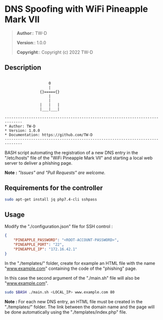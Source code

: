 # DNS Spoofing with WiFi Pineapple Mark VII

> __Author__::      TW-D
>
> __Version__::     1.0.0
>
> __Copyright__::   Copyright (c) 2022 TW-D

## Description

```

				    0
				    |
				{}====={}
				    |
				    |
				|   |   |
				|___|___|

------------------------------------------------------------------------------
* Author: TW-D
* Version: 1.0.0
* Documentation: https://github.com/TW-D
------------------------------------------------------------------------------

```

BASH script automating the registration of a new DNS entry in the "/etc/hosts" file 
of the "WiFi Pineapple Mark VII" and starting a local web server to deliver a phishing page.

__Note :__ *"Issues" and "Pull Requests" are welcome.*

## Requirements for the controller

```bash
sudo apt-get install jq php7.4-cli sshpass
```

## Usage

Modify the "./configuration.json" file for SSH control :

```json
{
    "PINEAPPLE_PASSWORD": "<ROOT-ACCOUNT-PASSWORD>",
    "PINEAPPLE_PORT": "22",
    "PINEAPPLE_IP": "172.16.42.1"
}
```

In the "./templates/" folder, create for example an HTML file with the name "www.example.com" 
containing the code of the "phishing" page.

In this case the second argument of the "./main.sh" file will also be "www.example.com".

```bash
sudo $BASH ./main.sh <LOCAL_IP> www.example.com 80
```

__Note :__ For each new DNS entry, an HTML file must be created in the "./templates/" folder. The link between the domain name and the page will be done automatically using the "./templates/index.php" file.
